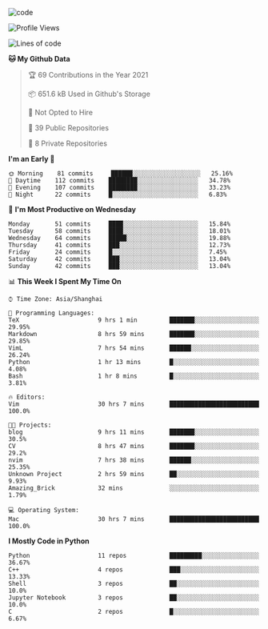 
<!--
**liuyaanng/liuyaanng** is a ✨ _special_ ✨ repository because its `README.md` (this file) appears on your GitHub profile.

Here are some ideas to get you started:

- 🔭 I’m currently working on ...
- 🌱 I’m currently learning ...
- 👯 I’m looking to collaborate on ...
- 🤔 I’m looking for help with ...
- 💬 Ask me about ...
- 📫 How to reach me: ...
- 😄 Pronouns: ...
- ⚡ Fun fact: ...
-->


![code](https://cdn.jsdelivr.net/gh/liuyaanng/liuyaanng@1.0/code.gif) 

<!--START_SECTION:waka-->
![Profile Views](http://img.shields.io/badge/Profile%20Views-6-blue)

![Lines of code](https://img.shields.io/badge/From%20Hello%20World%20I%27ve%20Written-5.3%20million%20lines%20of%20code-blue)

**🐱 My Github Data** 

> 🏆 69 Contributions in the Year 2021
 > 
> 📦 651.6 kB Used in Github's Storage 
 > 
> 🚫 Not Opted to Hire
 > 
> 📜 39 Public Repositories 
 > 
> 🔑 8 Private Repositories  
 > 
**I'm an Early 🐤** 

```text
🌞 Morning    81 commits     ██████░░░░░░░░░░░░░░░░░░░   25.16% 
🌆 Daytime    112 commits    ████████░░░░░░░░░░░░░░░░░   34.78% 
🌃 Evening    107 commits    ████████░░░░░░░░░░░░░░░░░   33.23% 
🌙 Night      22 commits     █░░░░░░░░░░░░░░░░░░░░░░░░   6.83%

```
📅 **I'm Most Productive on Wednesday** 

```text
Monday       51 commits     ████░░░░░░░░░░░░░░░░░░░░░   15.84% 
Tuesday      58 commits     ████░░░░░░░░░░░░░░░░░░░░░   18.01% 
Wednesday    64 commits     █████░░░░░░░░░░░░░░░░░░░░   19.88% 
Thursday     41 commits     ███░░░░░░░░░░░░░░░░░░░░░░   12.73% 
Friday       24 commits     █░░░░░░░░░░░░░░░░░░░░░░░░   7.45% 
Saturday     42 commits     ███░░░░░░░░░░░░░░░░░░░░░░   13.04% 
Sunday       42 commits     ███░░░░░░░░░░░░░░░░░░░░░░   13.04%

```


📊 **This Week I Spent My Time On** 

```text
⌚︎ Time Zone: Asia/Shanghai

💬 Programming Languages: 
TeX                      9 hrs 1 min         ███████░░░░░░░░░░░░░░░░░░   29.95% 
Markdown                 8 hrs 59 mins       ███████░░░░░░░░░░░░░░░░░░   29.85% 
VimL                     7 hrs 54 mins       ██████░░░░░░░░░░░░░░░░░░░   26.24% 
Python                   1 hr 13 mins        █░░░░░░░░░░░░░░░░░░░░░░░░   4.08% 
Bash                     1 hr 8 mins         █░░░░░░░░░░░░░░░░░░░░░░░░   3.81%

🔥 Editors: 
Vim                      30 hrs 7 mins       █████████████████████████   100.0%

🐱‍💻 Projects: 
blog                     9 hrs 11 mins       ███████░░░░░░░░░░░░░░░░░░   30.5% 
CV                       8 hrs 47 mins       ███████░░░░░░░░░░░░░░░░░░   29.2% 
nvim                     7 hrs 38 mins       ██████░░░░░░░░░░░░░░░░░░░   25.35% 
Unknown Project          2 hrs 59 mins       ██░░░░░░░░░░░░░░░░░░░░░░░   9.93% 
Amazing_Brick            32 mins             ░░░░░░░░░░░░░░░░░░░░░░░░░   1.79%

💻 Operating System: 
Mac                      30 hrs 7 mins       █████████████████████████   100.0%

```

**I Mostly Code in Python** 

```text
Python                   11 repos            █████████░░░░░░░░░░░░░░░░   36.67% 
C++                      4 repos             ███░░░░░░░░░░░░░░░░░░░░░░   13.33% 
Shell                    3 repos             ██░░░░░░░░░░░░░░░░░░░░░░░   10.0% 
Jupyter Notebook         3 repos             ██░░░░░░░░░░░░░░░░░░░░░░░   10.0% 
C                        2 repos             █░░░░░░░░░░░░░░░░░░░░░░░░   6.67%

```



<!--END_SECTION:waka-->
